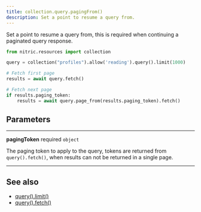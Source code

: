 ```yaml
---
title: collection.query.pagingFrom()
description: Set a point to resume a query from.
---
```


Set a point to resume a query from, this is required when continuing a paginated query response.

```python
from nitric.resources import collection

query = collection("profiles").allow('reading').query().limit(1000)

# Fetch first page
results = await query.fetch()

# Fetch next page
if results.paging_token:
    results = await query.page_from(results.paging_token).fetch()
```

## Parameters

---

**pagingToken** required `object`

The paging token to apply to the query, tokens are returned from `query().fetch()`, when results can not be returned in a single page.

---

## See also

- [query().limit()](./collection-query-limit.md)
- [query().fetch()](./collection-query-where.md)
